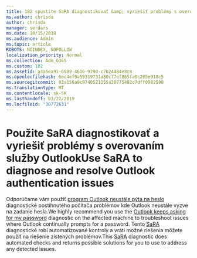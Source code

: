 ```yaml
---
title: 182 spustite SaRA diagnostikovať &amp; vyriešiť problémy s overovaním služby Outlook
ms.author: chrisda
author: chrisda
manager: serdars
ms.date: 10/15/2018
ms.audience: Admin
ms.topic: article
ROBOTS: NOINDEX, NOFOLLOW
localization_priority: Normal
ms.collection: Adm_O365
ms.custom: 182
ms.assetid: a3a5ea91-6989-4616-9290-c7b24484e8c8
ms.openlocfilehash: 6ec4ef9a59319731a80c77ef865fa0c265e918c5
ms.sourcegitcommit: 03a156a9c9740521155a30775492c7dff0982588
ms.translationtype: MT
ms.contentlocale: sk-SK
ms.lasthandoff: 03/22/2019
ms.locfileid: "30772631"
---
```

# <a name="use-sara-to-diagnose-and-resolve-outlook-authentication-issues"></a><span data-ttu-id="39e68-102">Použite SaRA diagnostikovať a vyriešiť problémy s overovaním služby Outlook</span><span class="sxs-lookup"><span data-stu-id="39e68-102">Use SaRA to diagnose and resolve Outlook authentication issues</span></span>

<span data-ttu-id="39e68-103">Odporúčame vám použiť [program Outlook neustále pýta na heslo](https://aka.ms/SaRA-OutlookPwdPrompt) diagnostické postihnutého počítača problémov kde Outlook neustále vyzve na zadanie hesla.</span><span class="sxs-lookup"><span data-stu-id="39e68-103">We highly recommend you use the [Outlook keeps asking for my password](https://aka.ms/SaRA-OutlookPwdPrompt) diagnostic on the affected machine to troubleshoot issues where Outlook continually prompts for a password.</span></span> <span data-ttu-id="39e68-104">Tento [SaRA](https://diagnostics.office.com/#/) diagnostické robí automatizované kontroly a vráti možné riešenia môžete použiť na riešenie zistených problémov.</span><span class="sxs-lookup"><span data-stu-id="39e68-104">This [SaRA](https://diagnostics.office.com/#/) diagnostic does automated checks and returns possible solutions for you to use to address any detected issues.</span></span> 
  

